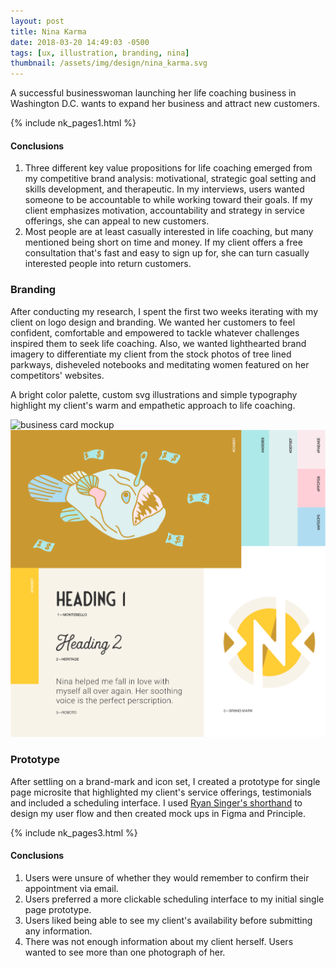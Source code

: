 ```yaml
---
layout: post
title: Nina Karma
date: 2018-03-20 14:49:03 -0500
tags: [ux, illustration, branding, nina]
thumbnail: /assets/img/design/nina_karma.svg
---
```


A successful businesswoman launching her life coaching business in
Washington D.C. wants to expand her business and attract new customers.

{% include nk_pages1.html %}

#### Conclusions

1. Three different key value propositions for life coaching emerged from my competitive brand analysis: motivational, strategic goal setting and skills development, and therapeutic. In my interviews, users wanted someone to be accountable to while working toward their goals. If my client emphasizes motivation, accountability and strategy in service offerings, she can appeal to new customers.
2. Most people are at least casually interested in life coaching, but many mentioned being short on time and money. If my client offers a free consultation that's fast and easy to sign up for, she can turn casually interested people into return customers.


### Branding

After conducting my research, I spent the first two weeks iterating with my client on logo design and branding. We wanted her customers to feel confident, comfortable and empowered to tackle whatever challenges inspired them to seek life coaching. Also, we wanted lighthearted brand imagery to differentiate my client from the stock photos of tree lined parkways, disheveled notebooks and meditating women featured on her competitors' websites.

A bright color palette, custom svg illustrations and simple typography highlight my client's warm and empathetic approach to life coaching.

![business card mockup](/assets/img/design/nk_bcards.png)
![branding colors and type](/assets/img/design/nk_branding.svg)

### Prototype

After settling on a brand-mark and icon set, I created a prototype for single page microsite that highlighted my client's service offerings, testimonials and included a scheduling interface. I used [Ryan Singer's shorthand](https://signalvnoise.com/posts/1926-a-shorthand-for-designing-ui-flows) to design my user flow and then created mock ups in Figma and Principle.

{% include nk_pages3.html %}

#### Conclusions

1. Users were unsure of whether they would remember to confirm their appointment via email.
2. Users preferred a more clickable scheduling interface to my initial single page prototype.
3. Users liked being able to see my client's availability before  submitting any information.
4. There was not enough information about my client herself. Users wanted to see more than one photograph of her.

